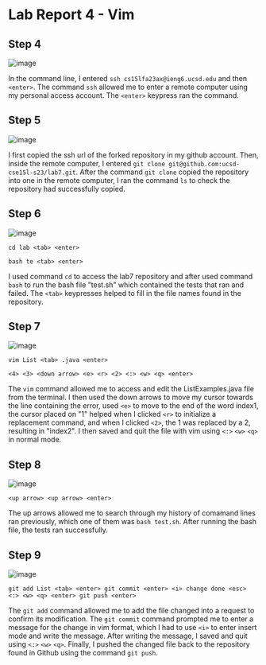 # Lab Report 4 - Vim

## Step 4

![image](https://github.com/Lope879/cse15l-lab-reports/assets/100965607/11e971cf-324f-44a9-9f00-d3fad294daaa)

In the command line, I entered `ssh cs15lfa23ax@ieng6.ucsd.edu` and then `<enter>`. The command `ssh` allowed me to enter a remote computer using my
personal access account. The `<enter>` keypress ran the command. 


## Step 5

![image](https://github.com/Lope879/cse15l-lab-reports/assets/100965607/3d1772c1-13af-4979-831e-5f46282d81bf)

I first copied the ssh url of the forked repository in my github account. Then, inside the remote computer, I entered `git clone git@github.com:ucsd-cse15l-s23/lab7.git`. After the command `git clone` copied the repository into one in the remote computer, I ran the command `ls` to check the repository had successfully copied. 


## Step 6

![image](https://github.com/Lope879/cse15l-lab-reports/assets/100965607/cecb522b-bc63-43f4-8c34-5e69bbbaf8db)

```
cd lab <tab> <enter>

bash te <tab> <enter>
```

I used command `cd` to access the lab7 repository and after used command `bash` to run the bash file "test.sh" which contained the tests that ran and failed. The `<tab>` keypresses helped to fill in the file names found in the repository. 


## Step 7

![image](https://github.com/Lope879/cse15l-lab-reports/assets/100965607/1bae6670-af4b-4044-97ca-7e3cc1a4d598)

```
vim List <tab> .java <enter>

<4> <3> <down arrow> <e> <r> <2> <:> <w> <q> <enter>
```

The `vim` command allowed me to access and edit the ListExamples.java file from the terminal. I then used the down arrows to move my cursor towards the line containing
the error, used `<e>` to move to the end of the word index1, the cursor placed on "1" helped when I clicked `<r>` to initialize a replacement command, and when I clicked `<2>`, the 1 
was replaced by a 2, resulting in "index2". I then saved and quit the file with vim using `<:>` `<w>` `<q>` in normal mode. 


## Step 8

![image](https://github.com/Lope879/cse15l-lab-reports/assets/100965607/50746ae8-d865-42a0-bedf-a7ca8ee173c4)

```
<up arrow> <up arrow> <enter>
```

The up arrows allowed me to search through my history of comamand lines ran previously, which one of them was `bash test.sh`. After running the bash file, the tests ran successfully. 


## Step 9

![image](https://github.com/Lope879/cse15l-lab-reports/assets/100965607/e8565a0f-93d7-4a53-8798-6754175b8563)

```
git add List <tab> <enter> git commit <enter> <i> change done <esc> <:> <w> <q> <enter> git push <enter>
```

The `git add` command allowed me to add the file changed into a request to confirm its modification. The `git commit` command prompted me to enter a message for the change in vim format, which I had to use `<i>`
to enter insert mode and write the message. After writing the message, I saved and quit using `<:>` `<w>` `<q>`. Finally, I pushed the changed file back to the repository found in Github using 
the command `git push`.
